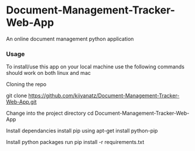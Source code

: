 # Document-Management-Tracker-Web-App
An online document management python application

### Usage
To install/use this app on your local machine use the following commands should work on both linux and mac

Cloning the repo

git clone https://github.com/kiiyanatz/Document-Management-Tracker-Web-App.git

Change into the project directory
cd Document-Management-Tracker-Web-App

Install dependancies
install pip using apt-get install python-pip

Install python packages
run pip install -r requirements.txt
